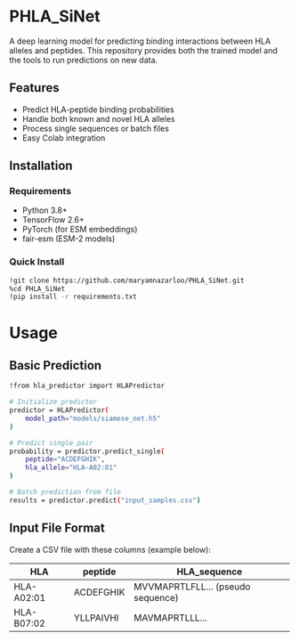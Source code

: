# PHLA_SiNet

A deep learning model for predicting binding interactions between HLA alleles and peptides. This repository provides both the trained model and the tools to run predictions on new data.

## Features

- Predict HLA-peptide binding probabilities
- Handle both known and novel HLA alleles
- Process single sequences or batch files
- Easy Colab integration

## Installation

### Requirements
- Python 3.8+
- TensorFlow 2.6+
- PyTorch (for ESM embeddings)
- fair-esm (ESM-2 models)

### Quick Install
```bash
!git clone https://github.com/maryamnazarloo/PHLA_SiNet.git
%cd PHLA_SiNet
!pip install -r requirements.txt
```
# Usage
## Basic Prediction
```bash
!from hla_predictor import HLAPredictor

# Initialize predictor
predictor = HLAPredictor(
    model_path="models/siamese_net.h5"
)

# Predict single pair
probability = predictor.predict_single(
    peptide="ACDEFGHIK", 
    hla_allele="HLA-A02:01"
)

# Batch prediction from file
results = predictor.predict("input_samples.csv")
```
## Input File Format
Create a CSV file with these columns (example below):

| HLA        | peptide   | HLA_sequence                  |
|------------|-----------|-------------------------------|
| HLA-A02:01 | ACDEFGHIK | MVVMAPRTLFLL... (pseudo sequence) |
| HLA-B07:02 | YLLPAIVHI | MAVMAPRTLLL...               |
